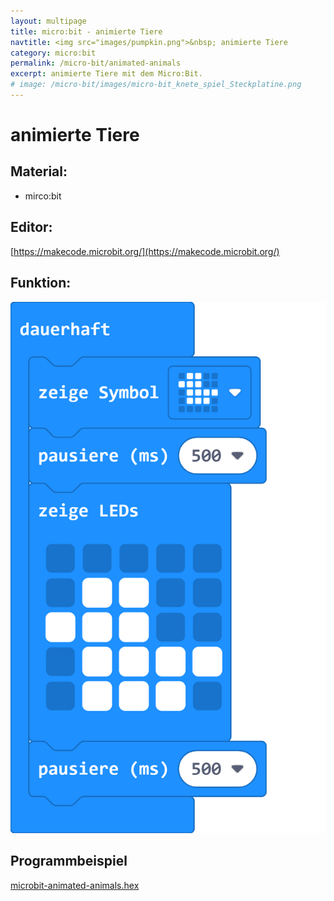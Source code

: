 ```yaml
---
layout: multipage
title: micro:bit - animierte Tiere
navtitle: <img src="images/pumpkin.png">&nbsp; animierte Tiere
category: micro:bit
permalink: /micro-bit/animated-animals
excerpt: animierte Tiere mit dem Micro:Bit.
# image: /micro-bit/images/micro-bit_knete_spiel_Steckplatine.png
---
```


# animierte Tiere

## Material:

+ mirco:bit

## Editor:

[https://makecode.microbit.org/](https://makecode.microbit.org/)

## Funktion:

![](images/microbit-Screenshot-animated-animals.png)


## Programmbeispiel
[microbit-animated-animals.hex](appendix/microbit-animated-animals.hex)
